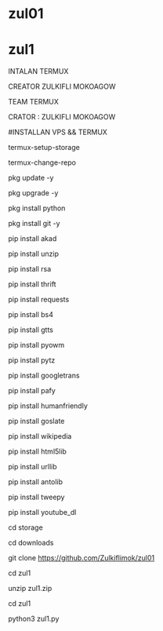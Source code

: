 # zul01

# zul1
INTALAN TERMUX 

CREATOR ZULKIFLI MOKOAGOW
   
TEAM TERMUX

CRATOR : ZULKIFLI MOKOAGOW

#INSTALLAN VPS && TERMUX

termux-setup-storage

termux-change-repo

pkg update -y

pkg upgrade -y

pkg install python

pkg install git -y

pip install akad

pip install unzip

pip install rsa

pip install thrift

pip install requests

pip install bs4

pip install gtts

pip install pyowm

pip install pytz

pip install googletrans

pip install pafy

pip install humanfriendly

pip install goslate

pip install wikipedia

pip install html5lib

pip install urllib

pip install antolib

pip install tweepy

pip install youtube_dl

cd storage

cd downloads

git clone https://github.com/Zulkiflimok/zul01

cd zul1

unzip zul1.zip

cd zul1

python3 zul1.py
